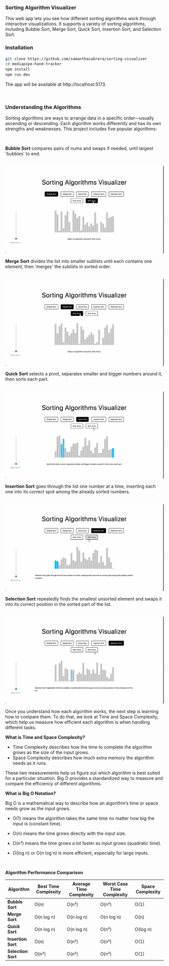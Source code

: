 ### Sorting Algorithm Visualizer

This web app lets you see how different sorting algorithms work through interactive visualizations. It supports a variety of sorting algorithms, including Bubble Sort, Merge Sort, Quick Sort, Insertion Sort, and Selection Sort.

### Installation

```bash
git clone https://github.com/samanthacabrera/sorting-visualizer
cd mediapipe-hand-tracker
npm install
npm run dev
```

The app will be available at http://localhost:5173.

</br>

### Understanding the Algorithms

Sorting algorithms are ways to arrange data in a specific order—usually ascending or descending. Each algorithm works differently and has its own strengths and weaknesses. This project includes five popular algorithms:

</br>

**Bubble Sort** compares pairs of nums and swaps if needed, until largest 'bubbles' to end.

</br>

<img src="./public/gifs/bubble.gif">

</br>

**Merge Sort** divides the list into smaller sublists until each contains one element, then 'merges' the sublists in sorted order.

</br>

<img src="./public/gifs/merge.gif">

</br>

**Quick Sort** selects a pivot, separates smaller and bigger numbers around it, then sorts each part.

</br>

<img src="./public/gifs/quick.gif">

</br>

**Insertion Sort** goes through the list one number at a time, inserting each one into its correct spot among the already sorted numbers.

</br>

<img src="./public/gifs/insertion.gif">

</br>

**Selection Sort** repeatedly finds the smallest unsorted element and swaps it into its correct position in the sorted part of the list.

</br>

<img src="./public/gifs/selection.gif">

</br>

Once you understand how each algorithm works, the next step is learning how to compare them. To do that, we look at Time and Space Complexity, which help us measure how efficient each algorithm is when handling different tasks.

**What is Time and Space Complexity?**

- Time Complexity describes how the time to complete the algorithm grows as the size of the input grows.
- Space Complexity describes how much extra memory the algorithm needs as it runs.

These two measurements help us figure out which algorithm is best suited for a particular situation. Big O provides a standardized way to measure and compare the efficiency of different algorithms.

**What is Big O Notation?**

Big O is a mathematical way to describe how an algorithm’s time or space needs grow as the input grows.

- O(1) means the algorithm takes the same time no matter how big the input is (constant time).

- O(n) means the time grows directly with the input size.

- O(n²) means the time grows a lot faster as input grows (quadratic time).

- O(log n) or O(n log n) is more efficient, especially for large inputs.

</br>

**Algorithm Performance Comparison**

| Algorithm          | Best Time Complexity | Average Time Complexity | Worst Case Time Complexity | Space Complexity |
| ------------------ | -------------------- | ----------------------- | -------------------------- | ---------------- |
| **Bubble Sort**    | O(n)                 | O(n²)                   | O(n²)                      | O(1)             |
| **Merge Sort**     | O(n log n)           | O(n log n)              | O(n log n)                 | O(n)             |
| **Quick Sort**     | O(n log n)           | O(n log n)              | O(n²)                      | O(log n)         |
| **Insertion Sort** | O(n)                 | O(n²)                   | O(n²)                      | O(1)             |
| **Selection Sort** | O(n²)                | O(n²)                   | O(n²)                      | O(1)             |

</details>
